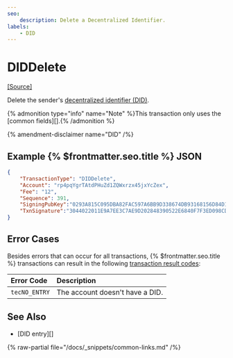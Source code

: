```yaml
---
seo:
    description: Delete a Decentralized Identifier.
labels:
    - DID
---
```

# DIDDelete
[[Source]](https://github.com/XRPLF/rippled/blob/master/src/xrpld/app/tx/detail/DID.cpp "Source")

Delete the sender's [decentralized identifier (DID)](../../../../concepts/decentralized-storage/decentralized-identifiers.md).

{% admonition type="info" name="Note" %}This transaction only uses the [common fields][].{% /admonition %}

{% amendment-disclaimer name="DID" /%}


## Example {% $frontmatter.seo.title %} JSON

```json
{
    "TransactionType": "DIDDelete",
    "Account": "rp4pqYgrTAtdPHuZd1ZQWxrzx45jxYcZex",
    "Fee": "12",
    "Sequence": 391,
    "SigningPubKey":"0293A815C095DBA82FAC597A6BB9D338674DB93168156D84D18417AD509FFF5904",
    "TxnSignature":"3044022011E9A7EE3C7AE9D202848390522E6840F7F3ED098CD13E..."
}
```


## Error Cases

Besides errors that can occur for all transactions, {% $frontmatter.seo.title %} transactions can result in the following [transaction result codes](../transaction-results/index.md):

| Error Code          | Description                                  |
|:--------------------|:---------------------------------------------|
| `tecNO_ENTRY`       | The account doesn't have a DID.              |

## See Also

- [DID entry][]

{% raw-partial file="/docs/_snippets/common-links.md" /%}
